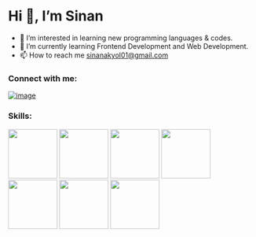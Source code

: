 # Hi 👋, I’m Sinan
- 👀 I’m interested in learning new programming languages & codes.
- 🌱 I’m currently learning Frontend Development and Web Development.
- 📫 How to reach me [sinanakyol01@gmail.com](https://sinanakyol01@gmail.com)

### Connect with me:
[![image](https://user-images.githubusercontent.com/110792519/200195903-53751a8f-2e2d-4730-b93c-c322da5c19a2.png)](https://www.linkedin.com/in/sinan-a-959412180/)


### Skills:
<div>
<img src="https://user-images.githubusercontent.com/110792519/200194080-cc9ad8e3-7ac8-4c85-b1e1-bb2feb947a68.png" height="100" >
<img src="https://user-images.githubusercontent.com/110792519/200194133-c56bc63c-47c1-48d9-a4e0-fee074fa29da.png" height="100" >
<img src="https://user-images.githubusercontent.com/110792519/200194139-ae237e35-d77c-4015-b67e-f86a573ece45.png" height="100" >
<img src="https://user-images.githubusercontent.com/110792519/200194148-5e6fadc4-b21a-4be0-89e1-c8bef50c6cf6.png" height="100" >
<img src="https://user-images.githubusercontent.com/110792519/200194162-5531cf65-bc7b-4ee8-9362-8e3a85492709.png" height="100" >
<img src="https://user-images.githubusercontent.com/110792519/200195597-98a9775e-a73d-4c90-aa86-635c1839771d.png" height="100" >
<img src="https://user-images.githubusercontent.com/110792519/200195581-8f8b7350-e5fa-4c75-92de-7f4b20dea889.png" height="100" >
</div>

<!---
sinanakyol/sinanakyol is a ✨ special ✨ repository because its `README.md` (this file) appears on your GitHub profile.
You can click the Preview link to take a look at your changes.
--->
